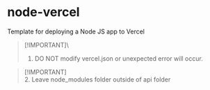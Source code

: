 # node-vercel
Template for deploying a Node JS app to Vercel

> \[!IMPORTANT]\
> 1. DO NOT modify vercel.json or unexpected error will occur.

> \[!IMPORTANT]\
> 2. Leave node_modules folder outside of api folder